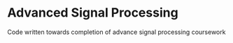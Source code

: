# Advanced Signal Processing 
 Code written towards completion of advance signal processing coursework
